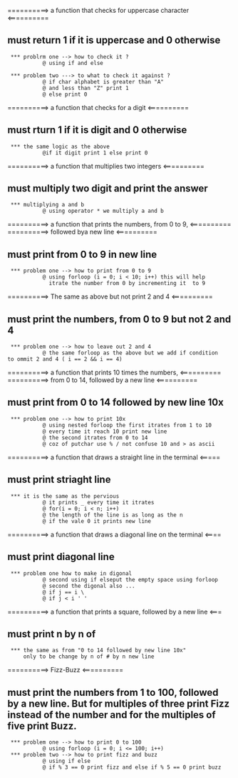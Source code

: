 ==========> a function that checks for uppercase character <==========
## must return 1 if it is uppercase and 0 otherwise
     *** problrm one --> how to check it ?
               @ using if and else
 
     *** problem two ---> to what to check it against ?
               @ if char alphabet is greater than "A" 
               @ and less than "Z" print 1 
               @ else print 0


==========> a function that checks for a digit <==========
## must rturn 1 if it is digit and 0 otherwise
     *** the same logic as the above 
               @if it digit print 1 else print 0



==========> a function that multiplies two integers <==========
## must multiply two digit and print the answer
     *** multiplying a and b
               @ using operator * we multiply a and b


==========> a function that prints the numbers, from 0 to 9, <==========
==========>          followed bya new line                   <==========
## must print from 0 to 9 in new line 
     *** problem one --> how to print from 0 to 9
               @ using forloop (i = 0; i < 10; i++) this will help 
                 itrate the number from 0 by incrementing it  to 9

==========> The same as above but not print 2 and 4 <==========
## must print  the numbers, from 0 to 9 but not 2 and 4 
     *** problem one --> how to leave out 2 and 4
               @ the same forloop as the above but we add if condition                   to ommit 2 and 4 ( i == 2 && i == 4)


==========> a function that prints 10 times the numbers, <==========    ==========> from 0 to 14, followed by a new line         <==========
## must print from 0 to 14 followed by new line 10x
     *** problem one --> how to print 10x 
               @ using nested forloop the first itrates from 1 to 10
               @ every time it reach 10 print new line
               @ the second itrates from 0 to 14
               @ coz of putchar use % / not confuse 10 and > as ascii

==========> a function that draws a straight line in the terminal <=====
## must print striaght line 
     *** it is the same as the pervious
               @ it prints _ every time it itrates 
               @ for(i = 0; i < n; i++) 
               @ the length of the line is as long as the n
               @ if the vale 0 it prints new line 

==========>  a function that draws a diagonal line on the terminal <====
## must print diagonal line
     *** problem one how to make in digonal
               @ second using if elseput the empty space using forloop
               @ second the digonal also ...
               @ if j == i \
               @ if j < i ' '  


==========> a function that prints a square, followed by a new line <===
## must print n by n of #
     *** the same as from "0 to 14 followed by new line 10x"
         only to be change by n of # by n new line 

==========> Fizz-Buzz <==========
## must print the numbers from 1 to 100, followed by a new line. But for multiples of three print Fizz instead of the number and for the multiples of five print Buzz.
     *** problem one --> how to print 0 to 100
               @ using forloop (i = 0; i <= 100; i++)
     *** problem two --> how to print fizz and buzz
               @ using if else 
               @ if % 3 == 0 print fizz and else if % 5 == 0 print buzz     
